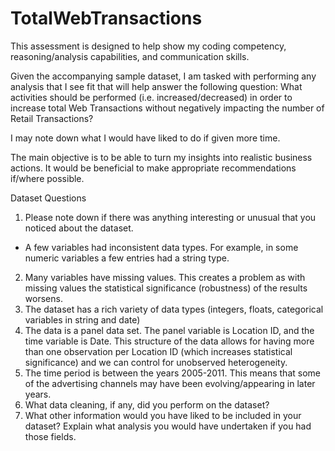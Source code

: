# TotalWebTransactions

This assessment is designed to help show my coding competency, reasoning/analysis capabilities, and communication skills. 

Given the accompanying sample dataset, I am tasked with performing any analysis that I see fit that will help answer the following question: What activities should be performed (i.e. increased/decreased) in order to increase total Web Transactions without negatively impacting the number of Retail Transactions? 

I may note down what I would have liked to do if given more time. 

The main objective is to be able to turn my insights into realistic business actions. It would be beneficial to make appropriate recommendations if/where possible.

Dataset Questions

1.	Please note down if there was anything interesting or unusual that you noticed about the dataset. 
  * A few variables had inconsistent data types. For example, in some numeric variables a few entries had a string type.
  2. Many variables have missing values. This creates a problem as with missing values the statistical significance (robustness) of the results worsens.
  3. The dataset has a rich variety of data types (integers, floats, categorical variables in string and date)
  4. The data is a panel data set. The panel variable is Location ID, and the time variable is Date. This structure of the data allows for having more than one observation per Location    ID (which increases statistical significance) and we can control for unobserved heterogeneity.
  5. The time period is between the years 2005-2011. This means that some of the advertising channels may have been evolving/appearing in later years.
2.	What data cleaning, if any, did you perform on the dataset?
3.	What other information would you have liked to be included in your dataset? Explain what analysis you would have undertaken if you had those fields. 
